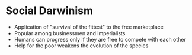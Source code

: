 # Social Darwinism
- Application of "survival of the fittest" to the free marketplace
- Popular among businessmen and imperialists
- Humans can progress only if they are free to compete with each other
- Help for the poor weakens the evolution of the species
